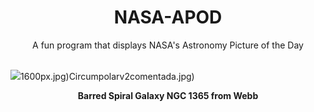 <div align="center">
  <h1>
    NASA-APOD
  </h1>
</div>
  
<div align="center">
  A fun program that displays NASA's Astronomy Picture of the Day
</div>

<br>

![](https://apod.nasa.gov/apod/image/2302/JWSTMIRI_ngc1365.png)1600px.jpg)Circumpolarv2comentada.jpg)

<p align = "center">
  <b>Barred Spiral Galaxy NGC 1365 from Webb</b>
</p>
